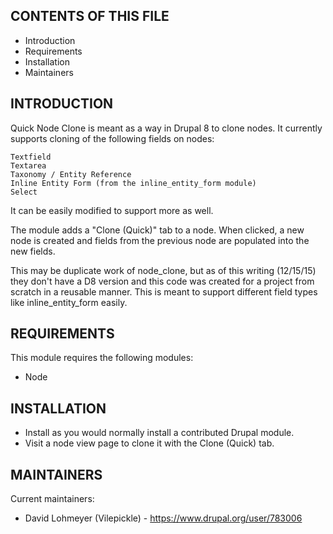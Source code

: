 CONTENTS OF THIS FILE
---------------------
   
 * Introduction
 * Requirements
 * Installation
 * Maintainers

INTRODUCTION
------------

Quick Node Clone is meant as a way in Drupal 8 to clone nodes. It currently
supports cloning of the following fields on nodes:

    Textfield
    Textarea
    Taxonomy / Entity Reference
    Inline Entity Form (from the inline_entity_form module)
    Select

It can be easily modified to support more as well.

The module adds a "Clone (Quick)" tab to a node. When clicked, a new node is 
created and fields from the previous node are populated into the new fields.

This may be duplicate work of node_clone, but as of this writing (12/15/15) 
they don't have a D8 version and this code was created for a project from 
scratch in a reusable manner. This is meant to support different field types
like inline_entity_form easily.


REQUIREMENTS
------------

This module requires the following modules:

 * Node


INSTALLATION
------------

 * Install as you would normally install a contributed Drupal module.
 * Visit a node view page to clone it with the Clone (Quick) tab.


MAINTAINERS
-----------

Current maintainers:
 * David Lohmeyer (Vilepickle) - https://www.drupal.org/user/783006

